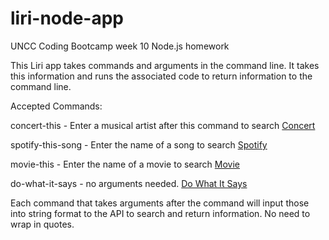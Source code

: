 # liri-node-app

UNCC Coding Bootcamp week 10 Node.js homework

This Liri app takes commands and arguments in the command line. It takes this information and runs the associated code to return information to the command line.

Accepted Commands:

concert-this - Enter a musical artist after this command to search [Concert](Screenshots/liriDefaultAndConcert.png)

spotify-this-song - Enter the name of a song to search [Spotify](Screenshots/liriSpotify.png)

movie-this - Enter the name of a movie to search [Movie](Screenshots/liriMovie.png)

do-what-it-says - no arguments needed. [Do What It Says](Screenshots/liriDoWhatItSays.png)

Each command that takes arguments after the command will input those into string format to the API to search and return information. No need to wrap in quotes.


